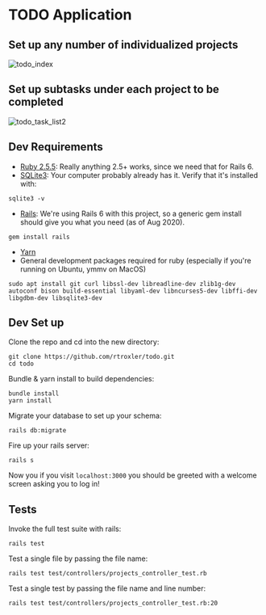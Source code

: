 # TODO Application

## Set up any number of individualized projects
![todo_index](https://user-images.githubusercontent.com/2049459/89857851-c7961080-db62-11ea-89ad-c3d7e9590fc6.png)

## Set up subtasks under each project to be completed
![todo_task_list2](https://user-images.githubusercontent.com/2049459/89943886-91997080-dbe4-11ea-98c1-ea672ac3048c.png)

## Dev Requirements

* [Ruby 2.5.5](https://www.ruby-lang.org/en/documentation/installation/): Really anything 2.5+ works, since we need that for Rails 6.
* [SQLite3](https://www.sqlite.org/index.html): Your computer probably already has it. Verify that it's installed with:
```
sqlite3 -v
```
* [Rails](https://www.sqlite.org/index.html): We're using Rails 6 with this project, so a generic gem install should give you what you need (as of Aug 2020).
```
gem install rails
```
* [Yarn](http://classic.yarnpkg.com/en/docs/install/#debian-stable)
* General development packages required for ruby (especially if you're running on Ubuntu, ymmv on MacOS)
```
sudo apt install git curl libssl-dev libreadline-dev zlib1g-dev autoconf bison build-essential libyaml-dev libncurses5-dev libffi-dev libgdbm-dev libsqlite3-dev
```

## Dev Set up

Clone the repo and cd into the new directory:
```
git clone https://github.com/rtroxler/todo.git
cd todo
```

Bundle & yarn install to build dependencies:
```
bundle install
yarn install
```

Migrate your database to set up your schema:
```
rails db:migrate
```

Fire up your rails server:
```
rails s
```

Now you if you visit `localhost:3000` you should be greeted with a welcome screen asking you to log in!

## Tests

Invoke the full test suite with rails:
```
rails test
```

Test a single file by passing the file name:
```
rails test test/controllers/projects_controller_test.rb
```

Test a single test by passing the file name and line number:
```
rails test test/controllers/projects_controller_test.rb:20
```
